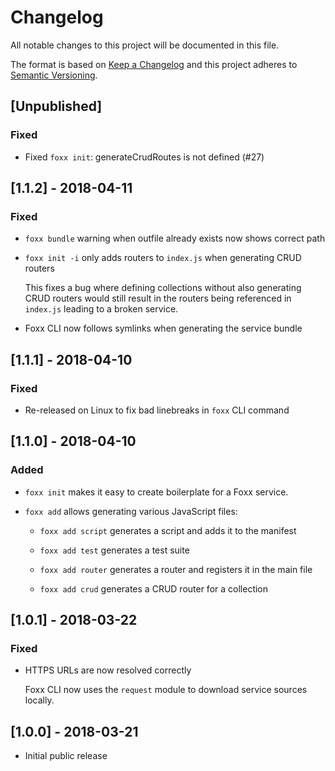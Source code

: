# Changelog

All notable changes to this project will be documented in this file.

The format is based on [Keep a Changelog](http://keepachangelog.com/en/1.0.0/)
and this project adheres to [Semantic Versioning](http://semver.org/spec/v2.0.0.html).

## [Unpublished]

### Fixed

* Fixed `foxx init`: generateCrudRoutes is not defined (#27)

## [1.1.2] - 2018-04-11

### Fixed

* `foxx bundle` warning when outfile already exists now shows correct path

* `foxx init -i` only adds routers to `index.js` when generating CRUD routers

  This fixes a bug where defining collections without also generating CRUD routers
  would still result in the routers being referenced in `index.js` leading to a
  broken service.

* Foxx CLI now follows symlinks when generating the service bundle

## [1.1.1] - 2018-04-10

### Fixed

* Re-released on Linux to fix bad linebreaks in `foxx` CLI command

## [1.1.0] - 2018-04-10

### Added

* `foxx init` makes it easy to create boilerplate for a Foxx service.

* `foxx add` allows generating various JavaScript files:

  * `foxx add script` generates a script and adds it to the manifest

  * `foxx add test` generates a test suite

  * `foxx add router` generates a router and registers it in the main file

  * `foxx add crud` generates a CRUD router for a collection

## [1.0.1] - 2018-03-22

### Fixed

* HTTPS URLs are now resolved correctly

  Foxx CLI now uses the `request` module to download service sources locally.

## [1.0.0] - 2018-03-21

* Initial public release

